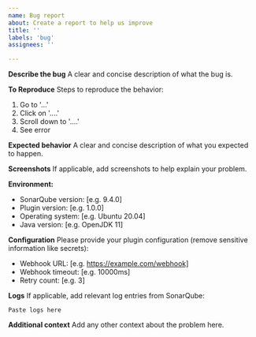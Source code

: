 ```yaml
---
name: Bug report
about: Create a report to help us improve
title: ''
labels: 'bug'
assignees: ''

---
```


**Describe the bug**
A clear and concise description of what the bug is.

**To Reproduce**
Steps to reproduce the behavior:
1. Go to '...'
2. Click on '....'
3. Scroll down to '....'
4. See error

**Expected behavior**
A clear and concise description of what you expected to happen.

**Screenshots**
If applicable, add screenshots to help explain your problem.

**Environment:**
- SonarQube version: [e.g. 9.4.0]
- Plugin version: [e.g. 1.0.0]
- Operating system: [e.g. Ubuntu 20.04]
- Java version: [e.g. OpenJDK 11]

**Configuration**
Please provide your plugin configuration (remove sensitive information like secrets):
- Webhook URL: [e.g. https://example.com/webhook]
- Webhook timeout: [e.g. 10000ms]
- Retry count: [e.g. 3]

**Logs**
If applicable, add relevant log entries from SonarQube:
```
Paste logs here
```

**Additional context**
Add any other context about the problem here. 